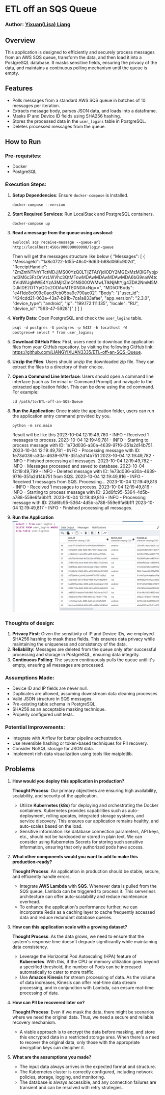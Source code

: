 # ETL off an SQS Queue

### Author: [Yixuan(Lisa) Liang ](mailto:liangyixuan333@gmail.com)

## Overview

This application is designed to efficiently and securely process messages from an AWS SQS queue, transform the data, and then load it into a PostgreSQL database. It masks sensitive fields, ensuring the privacy of the data, and maintains a continuous polling mechanism until the queue is empty.

## Features

- Polls messages from a standard AWS SQS queue in batches of 10 messages per iteration.
- Extracts message body, parses JSON data, and loads into a dataframe.
- Masks IP and Device ID fields using SHA256 hashing.
- Stores the processed data in the `user_logins` table in PostgreSQL.
- Deletes processed messages from the queue.

## How to Run

### Pre-requisites:

- Docker
- PostgreSQL

### Execution Steps:

1. **Setup Dependencies**: Ensure `docker-compose` is installed.

   ```
   docker-compose --version
   ```

2. **Start Required Services**: Run LocalStack and PostgreSQL containers.

   ```
   docker-compose up 
   ```

3. **Read a message from the queue using awslocal**:

   ```
   awslocal sqs receive-message --queue-url http://localhost:4566/000000000000/login-queue
   ```
   Then will get the messages structure like below
{
    "Messages": [
        {
            "MessageId": "1a8c0722-fd55-49c0-9d63-b88d066c902d",
            "ReceiptHandle": "ZmZmNTNhYTctMDJjMS00YzQ0LTljZTAtYjdiODY2MGExMzM3IGFybjphd3M6c3FzOnVzLWVhc3QtMTowMDAwMDAwMDAwMDA6bG9naW4tcXVldWUgMWE4YzA3MjItZmQ1NS00OWMwLTlkNjMtYjg4ZDA2NmM5MDJkIDE2OTYyODc2ODAuMTE0NDAxNg==",
            "MD5OfBody": "e4f1de8c099c0acd7cb05ba9e790ac02",
            "Body": "{\"user_id\": \"424cdd21-063a-43a7-b91b-7ca1a833afae\", \"app_version\": \"2.3.0\", \"device_type\": \"android\", \"ip\": \"199.172.111.135\", \"locale\": \"RU\", \"device_id\": \"593-47-5928\"}"
        }
    ]
}
4. **Verify Data**: Open PostgreSQL and check the `user_logins` table.

   ```
   psql -d postgres -U postgres -p 5432 -h localhost -W
   postgres=# select * from user_logins; 
   ```
5. **Download GitHub Files**: First, users need to download the application files from your GitHub repository. 
   by visiting the following GitHub link: https://github.com/LIANGYIXUAN3335/ETL-off-an-SQS-Queue.

6. **Unzip the Files**: Users should unzip the downloaded zip file. They can extract the files to a directory of their choice.

7. **Open a Command Line Interface**: Users should open a command line interface (such as Terminal or Command Prompt) and navigate to the extracted application folder. This can be done using the cd command. For example:
   ```
   cd /path/to/ETL-off-an-SQS-Queue
   ```
8. **Run the Application**: Once inside the application folder, users can run the application entry command provided by you. 
   ```
   python -m src.main
   ```
   Result will be like this
   2023-10-04 12:19:49,780 - INFO - Received 1 messages to process.
   2023-10-04 12:19:49,781 - INFO - Starting to process message with ID: 1e73d036-a30a-4639-97f6-351a2d14b751.
   2023-10-04 12:19:49,781 - INFO - Processing message with ID: 1e73d036-a30a-4639-97f6-351a2d14b751
   2023-10-04 12:19:49,782 - INFO - Finished processing all messages.
   2023-10-04 12:19:49,782 - INFO - Messages processed and saved to database.
   2023-10-04 12:19:49,799 - INFO - Deleted message with ID: 1e73d036-a30a-4639-97f6-351a2d14b751 from SQS.
   2023-10-04 12:19:49,816 - INFO - Received 1 messages from SQS. Processing...
   2023-10-04 12:19:49,816 - INFO - Received 1 messages to process.
   2023-10-04 12:19:49,816 - INFO - Starting to process message with ID: 23d6fc95-5364-4d5b-a788-559e6fa6b1ff.
   2023-10-04 12:19:49,816 - INFO - Processing message with ID: 23d6fc95-5364-4d5b-a788-559e6fa6b1ff
   2023-10-04 12:19:49,817 - INFO - Finished processing all messages.
9. **Run the Application**
![Alt text](image.png)
### Thoughts of design:
1. **Privacy First**: Given the sensitivity of IP and Device IDs, we employed SHA256 hashing to mask these fields. This ensures data privacy while maintaining the uniqueness and consistency of the data.
2. **Reliability**: Messages are deleted from the queue only after successful processing and storage in PostgreSQL, ensuring data integrity.
3. **Continuous Polling**: The system continuously pulls the queue until it's empty, ensuring all messages are processed.

### Assumptions Made:

- Device ID and IP fields are never null.
- Duplicates are allowed, assuming downstream data cleaning processes.
- Valid JSON structure in SQS messages.
- Pre-existing table schema in PostgreSQL.
- SHA256 as an acceptable masking technique.
- Properly configured unit tests.

### Potential Improvements:

- Integrate with Airflow for better pipeline orchestration.
- Use reversible hashing or token-based techniques for PII recovery.
- Consider NoSQL storage for JSON data.
- Implement rich data visualization using tools like matplotlib.

## Problems

1. **How would you deploy this application in production?**

   **Thought Process**: Our primary objectives are ensuring high availability, scalability, and security of the application.

   - Utilize **Kubernetes (k8s)** for deploying and orchestrating the Docker containers. Kubernetes provides capabilities such as auto-deployment, rolling updates, integrated storage systems, and service discovery. This ensures our application remains healthy, and auto-scales based on the load.
   - Sensitive information like database connection parameters, API keys, etc., should not be hardcoded or stored in plain text. We can consider using Kubernetes Secrets for storing such sensitive information, ensuring that only authorized pods have access.

2. **What other components would you want to add to make this production-ready?**

   **Thought Process**: An application in production should be stable, secure, and efficiently handle errors.

   - Integrate **AWS Lambda** with **SQS**. Whenever data is pulled from the SQS queue, Lambda can be triggered to process it. This serverless architecture can offer auto-scalability and reduce maintenance overhead.
   - To enhance the application's performance further, we can incorporate Redis as a caching layer to cache frequently accessed data and reduce redundant database queries.

3. **How can this application scale with a growing dataset?**

   **Thought Process**: As the data grows, we need to ensure that the system's response time doesn't degrade significantly while maintaining data consistency.

   - Leverage the Horizontal Pod Autoscaling (HPA) feature of **Kubernetes**. With this, if the CPU or memory utilization goes beyond a specified threshold, the number of Pods can be increased automatically to cater to more traffic.
   - Use **Amazon Kinesis** for stream processing of data. As the volume of data increases, Kinesis can offer real-time data stream processing, and in conjunction with Lambda, can ensure real-time processing of data.

4. **How can PII be recovered later on?**

   **Thought Process**: Even if we mask the data, there might be scenarios where we need the original data. Thus, we need a secure and reliable recovery mechanism.

   - A viable approach is to encrypt the data before masking, and store this encrypted data in a restricted storage area. When there's a need to recover the original data, only those with the appropriate decryption keys can decipher it.

5. **What are the assumptions you made?**

   - The input data always arrives in the expected format and structure.
   - The Kubernetes cluster is correctly configured, including network policies, storage, logging, and monitoring.
   - The database is always accessible, and any connection failures are transient and can be resolved with retry strategies.